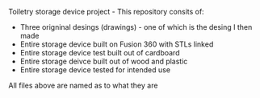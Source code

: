 Toiletry storage device project - This repository consits of:

- Three origninal desings (drawings) - one of which is the desing I then made
- Entire storage device built on Fusion 360 with STLs linked
- Entire storage device test built out of cardboard 
- Entire storage deivce built out of wood and plastic
- Entire storage device tested for intended use 

All files above are named as to what they are 
